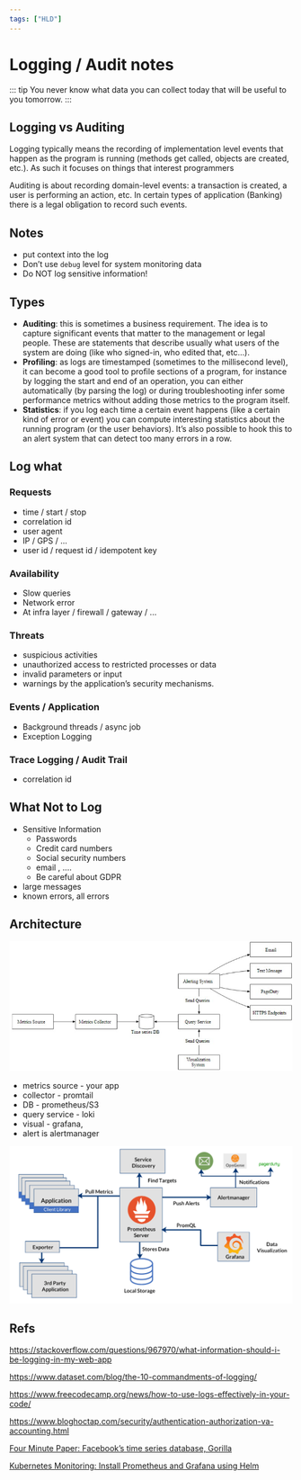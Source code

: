```yaml
---
tags: ["HLD"]
---
```


# Logging / Audit notes

::: tip
You never know what data you can collect today that will be useful to you tomorrow.
:::

<TagLinks />

## Logging vs Auditing

Logging typically means the recording of implementation level events that happen as the program is running (methods get called, objects are created, etc.). As such it focuses on things that interest programmers

Auditing is about recording domain-level events: a transaction is created, a user is performing an action, etc. In certain types of application (Banking) there is a legal obligation to record such events.

## Notes 
- put context into the log
- Don’t use `debug` level for system monitoring data
- Do NOT log sensitive information!

## Types 

- **Auditing**: this is sometimes a business requirement. The idea is to capture significant events that matter to the management or legal people. These are statements that describe usually what users of the system are doing (like who signed-in, who edited that, etc…).
- **Profiling**: as logs are timestamped (sometimes to the millisecond level), it can become a good tool to profile sections of a program, for instance by logging the start and end of an operation, you can either automatically (by parsing the log) or during troubleshooting infer some performance metrics without adding those metrics to the program itself.
- **Statistics**: if you log each time a certain event happens (like a certain kind of error or event) you can compute interesting statistics about the running program (or the user behaviors). It’s also possible to hook this to an alert system that can detect too many errors in a row.

## Log what 

### Requests
- time / start / stop
- correlation id
- user agent
- IP / GPS / ... 
- user id / request id / idempotent key
    
### Availability
- Slow queries
- Network error 
- At infra layer / firewall / gateway / ...

### Threats
- suspicious activities
- unauthorized access to restricted processes or data
- invalid parameters or input
- warnings by the application’s security mechanisms.

### Events / Application 
- Background threads / async job
- Exception Logging

### Trace Logging / Audit Trail
- correlation id

## What Not to Log
- Sensitive Information
    - Passwords
    - Credit card numbers
    - Social security numbers
    - email , ....
    - Be careful about GDPR  
- large messages
- known errors, all errors  

## Architecture

![arch](../kungfu/case-study/metrics/f6.png)

- metrics source - your app 
- collector - promtail
- DB - prometheus/S3
- query service - loki
- visual - grafana, 
- alert is alertmanager

![k8s monitoring](./img/Prometheus-Server_Chart.png)

## Refs

https://stackoverflow.com/questions/967970/what-information-should-i-be-logging-in-my-web-app

https://www.dataset.com/blog/the-10-commandments-of-logging/

https://www.freecodecamp.org/news/how-to-use-logs-effectively-in-your-code/

https://www.bloghoctap.com/security/authentication-authorization-va-accounting.html

[Four Minute Paper: Facebook’s time series database, Gorilla](https://jessicagreben.medium.com/four-minute-paper-facebooks-time-series-database-gorilla-800697717d72)


[Kubernetes Monitoring: Install Prometheus and Grafana using Helm](https://k21academy.com/docker-kubernetes/prometheus-grafana-monitoring/)